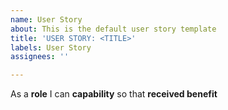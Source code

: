 ```yaml
---
name: User Story
about: This is the default user story template
title: 'USER STORY: <TITLE>'
labels: User Story
assignees: ''

---
```


As a **role** I can **capability** so that **received benefit**
